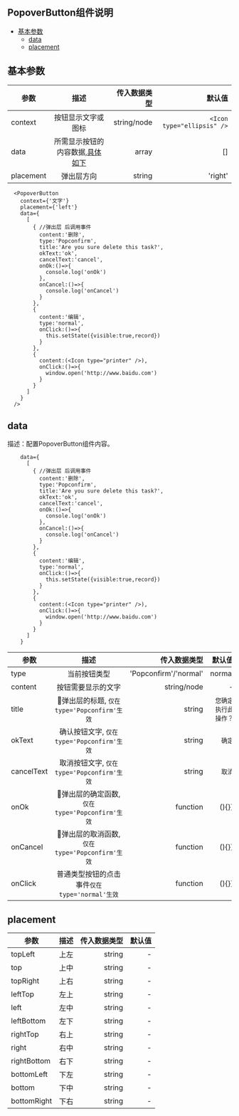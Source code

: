 ## PopoverButton组件说明 
- [基本参数](#1)
  - [data](#2)
  - [placement](#3)

<h2 id="1">基本参数</h2>

|参数|描述|传入数据类型|默认值|
|---|:--:|---:|---:|
|context|按钮显示文字或图标|string/node|`<Icon type="ellipsis" />`|
|data|所需显示按钮的内容数据,[具体如下](#2)|array|[]|
|placement|弹出层方向|string|'right'|

```
  <PopoverButton
    context={'文字'}
    placement={'left'}
    data={
      [
        { //弹出层 后调用事件
          content:'删除',
          type:'Popconfirm',
          title:'Are you sure delete this task?',
          okText:'ok',
          cancelText:'cancel',
          onOk:()=>{
            console.log('onOk')
          },
          onCancel:()=>{
            console.log('onCancel')
          }
        },
        {
          content:'编辑',
          type:'normal',
          onClick:()=>{
            this.setState({visible:true,record})
          }
        },
        {
          content:(<Icon type="printer" />),
          onClick:()=>{
            window.open('http://www.baidu.com')
          }
        }
      ]
    } 
  />
```
<h2 id="2">data</h2>

描述：配置PopoverButton组件内容。
```
    data={
      [
        { //弹出层 后调用事件
          content:'删除',
          type:'Popconfirm',
          title:'Are you sure delete this task?',
          okText:'ok',
          cancelText:'cancel',
          onOk:()=>{
            console.log('onOk')
          },
          onCancel:()=>{
            console.log('onCancel')
          }
        },
        {
          content:'编辑',
          type:'normal',
          onClick:()=>{
            this.setState({visible:true,record})
          }
        },
        {
          content:(<Icon type="printer" />),
          onClick:()=>{
            window.open('http://www.baidu.com')
          }
        }
      ]
    } 
```
|参数|描述|传入数据类型|默认值|
|---|:--:|---:|---:|
|type| 当前按钮类型 |'Popconfirm'/'normal'| normal |
|content| 按钮需要显示的文字 |string/node| - |
|title| 弹出层的标题, `仅在type='Popconfirm'生效` |string| `您确定执行此操作？`|
|okText| 确认按钮文字, `仅在type='Popconfirm'生效` |string| `确定`|
|cancelText| 取消按钮文字, `仅在type='Popconfirm'生效` |string| `取消`|
|onOk| 弹出层的确定函数, `仅在type='Popconfirm'生效` |function| (){}) |
|onCancel| 弹出层的取消函数, `仅在type='Popconfirm'生效` |function| (){}) |
|onClick| 普通类型按钮的点击事件`仅在type='normal'生效` |function| (){}) |

<h2 id="3">placement</h2>

|参数|描述|传入数据类型|默认值|
|---|:--:|---:|---:|
|topLeft| 上左 | string | - |
|top| 上中 | string | - |
|topRight| 上右 | string | - |
|leftTop| 左上 | string | - |
|left| 左中 | string | - |
|leftBottom| 左下 | string | - |
|rightTop| 右上 | string | - |
|right| 右中 | string | - |
|rightBottom| 右下 | string | - |
|bottomLeft| 下左 | string | - |
|bottom| 下中 | string | - |
|bottomRight| 下右 | string | - |